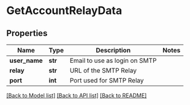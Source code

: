 # GetAccountRelayData

## Properties
Name | Type | Description | Notes
------------ | ------------- | ------------- | -------------
**user_name** | **str** | Email to use as login on SMTP | 
**relay** | **str** | URL of the SMTP Relay | 
**port** | **int** | Port used for SMTP Relay | 

[[Back to Model list]](../README.md#documentation-for-models) [[Back to API list]](../README.md#documentation-for-api-endpoints) [[Back to README]](../README.md)


